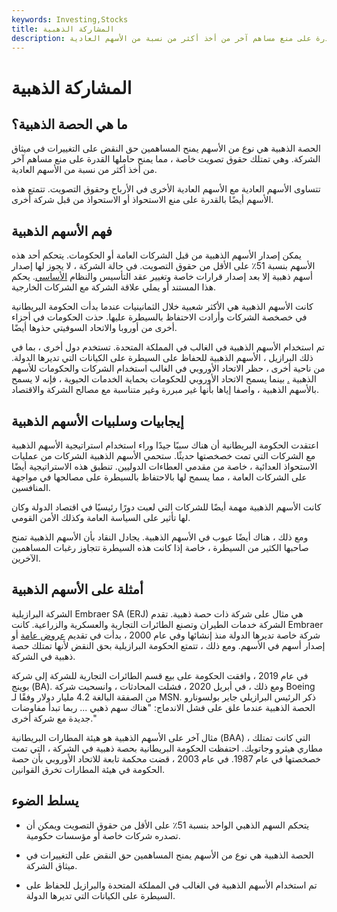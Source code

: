 ```yaml
---
keywords: Investing,Stocks
title: المشاركة الذهبية
description: الحصة الذهبية هي نوع من الأسهم يمنح المساهمين حق النقض على التغييرات في ميثاق الشركة. وهي تمتلك حقوق تصويت خاصة ، مما يمنح حاملها القدرة على منع مساهم آخر من أخذ أكثر من نسبة من الأسهم العادية.
---
```


# المشاركة الذهبية
## ما هي الحصة الذهبية؟

الحصة الذهبية هي نوع من الأسهم يمنح المساهمين حق النقض على التغييرات في ميثاق الشركة. وهي تمتلك حقوق تصويت خاصة ، مما يمنح حاملها القدرة على منع مساهم آخر من أخذ أكثر من نسبة من الأسهم العادية.

تتساوى الأسهم العادية مع الأسهم العادية الأخرى في الأرباح وحقوق التصويت. تتمتع هذه الأسهم أيضًا بالقدرة على منع الاستحواذ أو الاستحواذ من قبل شركة أخرى.

## فهم الأسهم الذهبية

يمكن إصدار الأسهم الذهبية من قبل الشركات العامة أو الحكومات. يتحكم أحد هذه الأسهم بنسبة 51٪ على الأقل من حقوق التصويت. في حالة الشركة ، لا يجوز لها إصدار أسهم ذهبية إلا بعد إصدار قرارات خاصة وتغيير عقد التأسيس والنظام [الأساسي](/articles-of-association). يحكم هذا المستند أو يملي علاقة الشركة مع الشركات الخارجية.

كانت الأسهم الذهبية هي الأكثر شعبية خلال الثمانينيات عندما بدأت الحكومة البريطانية في خصخصة الشركات وأرادت الاحتفاظ بالسيطرة عليها. حذت الحكومات في أجزاء أخرى من أوروبا والاتحاد السوفيتي حذوها أيضًا.

تم استخدام الأسهم الذهبية في الغالب في المملكة المتحدة. تستخدم دول أخرى ، بما في ذلك البرازيل ، الأسهم الذهبية للحفاظ على السيطرة على الكيانات التي تديرها الدولة. من ناحية أخرى ، حظر الاتحاد الأوروبي في الغالب استخدام الشركات والحكومات للأسهم الذهبية [.](/europeanunion) بينما يسمح الاتحاد الأوروبي للحكومات بحماية الخدمات الحيوية ، فإنه لا يسمح بالأسهم الذهبية ، واصفا إياها بأنها غير مبررة وغير متناسبة مع مصالح الشركة والاقتصاد.

## إيجابيات وسلبيات الأسهم الذهبية

اعتقدت الحكومة البريطانية أن هناك سببًا جيدًا وراء استخدام استراتيجية الأسهم الذهبية مع الشركات التي تمت خصخصتها حديثًا. ستحمي الأسهم الذهبية الشركات من عمليات الاستحواذ العدائية ، خاصة من مقدمي العطاءات الدوليين. تنطبق هذه الاستراتيجية أيضًا على الشركات العامة ، مما يسمح لها بالاحتفاظ بالسيطرة على مصالحها في مواجهة المنافسين.

كانت الأسهم الذهبية مهمة أيضًا للشركات التي لعبت دورًا رئيسيًا في اقتصاد الدولة وكان لها تأثير على السياسة العامة وكذلك الأمن القومي.

ومع ذلك ، هناك أيضًا عيوب في الأسهم الذهبية. يجادل النقاد بأن الأسهم الذهبية تمنح صاحبها الكثير من السيطرة ، خاصة إذا كانت هذه السيطرة تتجاوز رغبات المساهمين الآخرين.

## أمثلة على الأسهم الذهبية

الشركة البرازيلية Embraer SA (ERJ) هي مثال على شركة ذات حصة ذهبية. تقدم الشركة خدمات الطيران وتصنع الطائرات التجارية والعسكرية والزراعية. كانت Embraer شركة خاصة تديرها الدولة منذ إنشائها وفي عام 2000 ، بدأت في تقديم [عروض عامة](/publicoffering) أو إصدار أسهم في الأسهم. ومع ذلك ، تتمتع الحكومة البرازيلية بحق النقض لأنها تمتلك حصة ذهبية في الشركة.

في عام 2019 ، وافقت الحكومة على بيع قسم الطائرات التجارية للشركة إلى شركة بوينج (BA). ومع ذلك ، في أبريل 2020 ، فشلت المحادثات ، وانسحبت شركة Boeing من الصفقة البالغة 4.2 مليار دولار وفقًا لـ MSN. ذكر الرئيس البرازيلي جاير بولسونارو الحصة الذهبية عندما علق على فشل الاندماج: "هناك سهم ذهبي ... ربما تبدأ مفاوضات جديدة مع شركة أخرى."

مثال آخر على الأسهم الذهبية هو هيئة المطارات البريطانية (BAA) ، التي كانت تمتلك مطاري هيثرو وجاتويك. احتفظت الحكومة البريطانية بحصة ذهبية في الشركة ، التي تمت خصخصتها في عام 1987. في عام 2003 ، قضت محكمة تابعة للاتحاد الأوروبي بأن حصة الحكومة في هيئة المطارات تخرق القوانين.

## يسلط الضوء

- يتحكم السهم الذهبي الواحد بنسبة 51٪ على الأقل من حقوق التصويت ويمكن أن تصدره شركات خاصة أو مؤسسات حكومية.

- الحصة الذهبية هي نوع من الأسهم يمنح المساهمين حق النقض على التغييرات في ميثاق الشركة.

- تم استخدام الأسهم الذهبية في الغالب في المملكة المتحدة والبرازيل للحفاظ على السيطرة على الكيانات التي تديرها الدولة.


